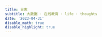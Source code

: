 ```yaml
---
title: 日志
subtitle: 大数据 · 在线教育 · life · thoughts
date: '2023-04-31'
disable_math: true
disable_highlight: true
---
```

